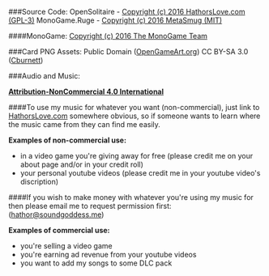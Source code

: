 ###Source Code: 
OpenSolitaire - [Copyright (c) 2016 HathorsLove.com (GPL-3)](http://www.gnu.org/licenses/gpl-3.0.html)
MonoGame.Ruge - [Copyright (c) 2016 MetaSmug (MIT)](https://github.com/MetaSmug/RollYourOwnGameEngine/blob/master/LICENSE.md)

####MonoGame:
[Copyright (c) 2016 The MonoGame Team](https://github.com/mono/MonoGame/blob/develop/LICENSE.txt)

###Card PNG Assets:
Public Domain ([OpenGameArt.org](http://opengameart.org/content/playing-cards-vector-png))
CC BY-SA 3.0 ([Cburnett](http://en.wikipedia.org/wiki/User:Cburnett))

###Audio and Music: 

[**Attribution-NonCommercial 4.0 International**](http://creativecommons.org/licenses/by-nc/4.0/)

####To use my music for whatever you want (non-commercial), just link to [HathorsLove.com](http://HathorsLove.com/) somewhere obvious, so if someone wants to learn where the music came from they can find me easily.

**Examples of non-commercial use:**

* in a video game you're giving away for free (please credit me on your about page and/or in your credit roll)
* your personal youtube videos (please credit me in your youtube video's discription)

####If you wish to make money with whatever you're using my music for then please email me to request permission first: (hathor@soundgoddess.me)

**Examples of commercial use:**

* you're selling a video game
* you're earning ad revenue from your youtube videos
* you want to add my songs to some DLC pack

